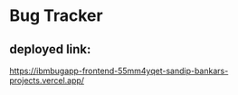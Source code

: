 # Bug Tracker

## deployed link:
https://ibmbugapp-frontend-55mm4yqet-sandip-bankars-projects.vercel.app/

